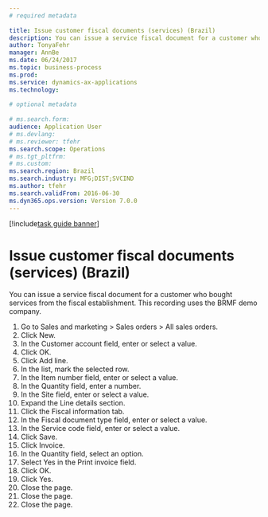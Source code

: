```yaml
--- 
# required metadata 
 
title: Issue customer fiscal documents (services) (Brazil)
description: You can issue a service fiscal document for a customer who bought services from the fiscal establishment. 
author: TonyaFehr 
manager: AnnBe 
ms.date: 06/24/2017
ms.topic: business-process 
ms.prod:  
ms.service: dynamics-ax-applications 
ms.technology:  
 
# optional metadata 
 
# ms.search.form:   
audience: Application User 
# ms.devlang:  
# ms.reviewer: tfehr 
ms.search.scope: Operations 
# ms.tgt_pltfrm:  
# ms.custom:  
ms.search.region: Brazil
ms.search.industry: MFG;DIST;SVCIND
ms.author: tfehr 
ms.search.validFrom: 2016-06-30 
ms.dyn365.ops.version: Version 7.0.0 
---
```


[!include[task guide banner](.../includes/task-guide-banner.md)]

# Issue customer fiscal documents (services) (Brazil)

You can issue a service fiscal document for a customer who bought services from the fiscal establishment. This recording uses the BRMF demo company.

1. Go to Sales and marketing > Sales orders > All sales orders.
2. Click New.
3. In the Customer account field, enter or select a value.
4. Click OK.
5. Click Add line.
6. In the list, mark the selected row.
7. In the Item number field, enter or select a value.
8. In the Quantity field, enter a number.
9. In the Site field, enter or select a value.
10. Expand the Line details section.
11. Click the Fiscal information tab.
12. In the Fiscal document type field, enter or select a value.
13. In the Service code field, enter or select a value.
14. Click Save.
15. Click Invoice.
16. In the Quantity field, select an option.
17. Select Yes in the Print invoice field.
18. Click OK.
19. Click Yes.
20. Close the page.
21. Close the page.
22. Close the page.

